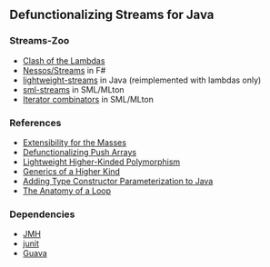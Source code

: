 ## Defunctionalizing Streams for Java

### Streams-Zoo
* [Clash of the Lambdas](http://biboudis.github.io/clashofthelambdas/)
* [Nessos/Streams](https://github.com/nessos/Streams) in F#
* [lightweight-streams](https://github.com/biboudis/lightweight-streams) in Java (reimplemented with lambdas only)
* [sml-streams](https://github.com/biboudis/sml-streams) in SML/MLton
* [Iterator combinators](http://mlton.org/ForLoops) in SML/MLton

### References
* [Extensibility for the Masses](https://www.cs.utexas.edu/~wcook/Drafts/2012/ecoop2012.pdf)
* [Defunctionalizing Push Arrays](http://www.cse.chalmers.se/~joels/writing/defuncEmb.pdf)
* [Lightweight Higher-Kinded Polymorphism](https://ocamllabs.github.io/higher/lightweight-higher-kinded-polymorphism.pdf)
* [Generics of a Higher Kind](https://lirias.kuleuven.be/bitstream/123456789/186940/4/tcpoly.pdf)
* [Adding Type Constructor Parameterization to Java](http://www.jot.fm/issues/issue_2008_06/article2.pdf)
* [The Anatomy of a Loop](http://www.ccs.neu.edu/home/shivers/papers/loop.pdf)

### Dependencies
* [JMH](http://openjdk.java.net/projects/code-tools/jmh/)
* [junit](http://junit.org/)
* [Guava](https://code.google.com/p/guava-libraries/)
